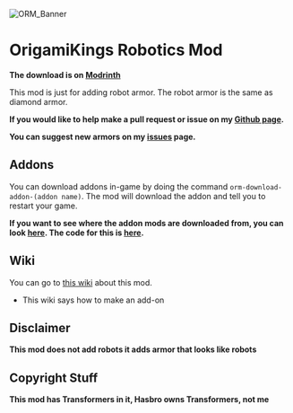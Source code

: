 ![ORM_Banner](https://github.com/OrigamiKing3612/OrigamiKings-Robotics-Mod/assets/115757805/73427454-be1f-4200-bec0-7258ab027659)
# **OrigamiKings Robotics Mod**

**The download is on [Modrinth](https://modrinth.com/mod/origamikings-robotics-armor-mod)**

This mod is just for adding robot armor. The robot armor is the same as diamond armor. 

 **If you would like to help make a pull request or issue on my [Github page](https://github.com/OrigamiKing3612/OrigamiKings-Robotics-Mod).**

**You can suggest new armors on my [issues](https://github.com/OrigamiKing3612/OrigamiKings-Robotics-Mod/issues) page.**

## Addons
You can download addons in-game by doing the command `orm-download-addon-(addon name)`. The mod will download the addon and tell you to restart your game.

**If you want to see where the addon mods are downloaded from, you can look [here](https://wiki.origamiking.net/orm/addons.json). The code for this is [here](https://github.com/OrigamiKing3612/OrigamiKings-Robotics-Mod/tree/master/src/main/java/net/origamiking/mcmods/orm/commands/download_addons).**

## Wiki 

You can go to [this wiki](http://wiki.origamiking.net) about this mod.
- This wiki says how to make an add-on

## **Disclaimer**
**This mod does not add robots it adds armor that looks like robots**

## Copyright Stuff
**This mod has Transformers in it, Hasbro owns Transformers, not me**
